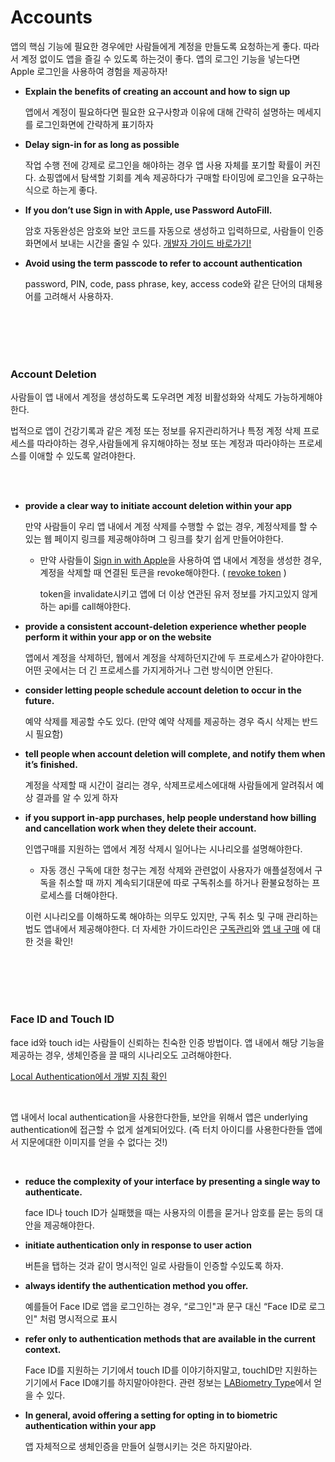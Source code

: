 # **Accounts**

앱의 핵심 기능에 필요한 경우에만 사람들에게 계정을 만들도록 요청하는게 좋다. 따라서 계정 없이도 앱을 즐길 수 있도록 하는것이 좋다. 앱의 로그인 기능을 넣는다면 Apple 로그인을 사용하여 경험을 제공하자!

- **Explain the benefits of creating an account and how to sign up**
  
    앱에서 계정이 필요하다면 필요한 요구사항과 이유에 대해 간략히 설명하는 메세지를 로그인화면에 간략하게 표기하자


- **Delay sign-in for as long as possible**
  
    작업 수행 전에 강제로 로그인을 해야하는 경우 앱 사용 자체를 포기할 확률이 커진다. 쇼핑앱에서 탐색할 기회를 계속 제공하다가 구매할 타이밍에 로그인을 요구하는 식으로 하는게 좋다.
- **If you don’t use Sign in with Apple, use Password AutoFill.**
  
  암호 자동완성은 암호와 보안 코드를 자동으로 생성하고 입력하므로, 사람들이 인증 화면에서 보내는 시간을 줄일 수 있다. [개발자 가이드 바로가기!](https://developer.apple.com/documentation/security/password_autofill/)
- **Avoid using the term passcode to refer to account authentication**
  
    password, PIN, code, pass phrase, key, access code와 같은 단어의 대체용어를 고려해서 사용하자.

<br/>
<br/>

<br/>
<br/>

### **Account Deletion**

사람들이 앱 내에서 계정을 생성하도록 도우려면 계정 비활성화와 삭제도 가능하게해야한다. 
<br/>

법적으로 앱이 건강기록과 같은 계정 또는 정보를 유지관리하거나 특정 계정 삭제 프로세스를 따라야하는 경우,사람들에게 유지해야하는 정보 또는 계정과 따라야하는 프로세스를 이애할 수 있도록 알려야한다.

<br/>
<br/>

- **provide a clear way to initiate account deletion within your app**
  
  만약 사람들이 우리 앱 내에서 계정 삭제를 수행할 수 없는 경우, 계정삭제를 할 수 있는 웹 페이지 링크를 제공해야하며 그 링크를 찾기 쉽게 만들어야한다.
    - 만약 사람들이 [Sign in with Apple](https://developer.apple.com/design/human-interface-guidelines/sign-in-with-apple/overview/introduction/)을 사용하여 앱 내에서 계정을 생성한 경우, 계정을 삭제할 때 연결된 토큰을 revoke해야한다. ( [revoke token](https://developer.apple.com/documentation/sign_in_with_apple/revoke_tokens) )
        
        token을 invalidate시키고 앱에 더 이상 연관된 유저 정보를 가지고있지 않게하는 api를 call해야한다.
        
- **provide a consistent account-deletion experience whether people perform it within your app or on the website**
  
    앱에서 계정을 삭제하던, 웹에서 계정을 삭제하던지간에 두 프로세스가 같아야한다. 어떤 곳에서는 더 긴 프로세스를 가지게하거나 그런 방식이면 안된다.
- **consider letting people schedule account deletion to occur in the future.**
  
  예약 삭제를 제공할 수도 있다. (만약 예약 삭제를 제공하는 경우 즉시 삭제는 반드시 필요함)
- **tell people when account deletion will complete, and notify them when it’s finished.**
  
  계정을 삭제할 때 시간이 걸리는 경우, 삭제프로세스에대해 사람들에게 알려줘서 예상 결과를 알 수 있게 하자

- **if you support in-app purchases, help people understand how billing and cancellation work when they delete their account.**
  
    인앱구매를 지원하는 앱에서 계정 삭제시 일어나는 시나리오를 설명해야한다.
    - 자동 갱신 구독에 대한 청구는 계정 삭제와 관련없이 사용자가 애플설정에서 구독을 취소할 때 까지 계속되기대문에 따로 구독취소를 하거나 환불요청하는 프로세스를 더해야한다.
    
    이런 시나리오를 이해하도록 해야하는 의무도 있지만, 구독 취소 및 구매 관리하는 법도 앱내에서 제공해야한다. 더 자세한 가이드라인은 [구독관리](https://developer.apple.com/design/human-interface-guidelines/in-app-purchase/overview/auto-renewable-subscriptions/#helping-people-manage-their-subscriptions)와 [앱 내 구매](https://developer.apple.com/design/human-interface-guidelines/in-app-purchase/overview/introduction/#providing-help-with-in-app-purchases) 에 대한 것을 확인!
    

<br/>
<br/>
<br/>
<br/>

### **Face ID and Touch ID**

face id와 touch id는 사람들이 신뢰하는 친숙한 인증 방법이다. 앱 내에서 해당 기능을 제공하는 경우, 생체인증을 끌 때의 시나리오도 고려해야한다.

[Local Authentication에서 개발 지침 확인](https://developer.apple.com/documentation/localauthentication)

<br/>

앱 내에서 local authentication을 사용한다한들, 보안을 위해서 앱은 underlying authentication에 접근할 수 없게 설계되어있다. (즉 터치 아이디를 사용한다한들 앱에서 지문에대한 이미지를 얻을 수 없다는 것!) 

<Br/>

- **reduce the complexity of your interface by presenting a single way to authenticate.**
  
  face ID나 touch ID가 실패했을 때는 사용자의 이름을 묻거나 암호를 묻는 등의 대안을 제공해야한다.
- **initiate authentication only in response to user action**

    버튼을 탭하는 것과 같이 명시적인 일로 사람들이 인증할 수있도록 하자.
- **always identify the authentication method you offer.**

    예를들어 Face ID로 앱을 로그인하는 경우, “로그인"과 문구 대신 “Face ID로 로그인" 처럼 명시적으로 표시
- **refer only to authentication methods that are available in the current context.**

    Face ID를 지원하는 기기에서 touch ID를 이야기하지말고, touchID만 지원하는 기기에서 Face ID얘기를 하지말아야한다. 관련 정보는 [LABiometry Type](https://developer.apple.com/documentation/localauthentication/labiometrytype)에서 얻을 수 있다.
- **In general, avoid offering a setting for opting in to biometric authentication within your app**

    앱 자체적으로 생체인증을 만들어 실행시키는 것은 하지말아라.